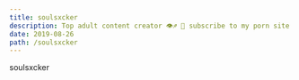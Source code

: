 ```yaml
---
title: soulsxcker
description: Top adult content creator 👁♐️ 👑 subscribe to my porn site below IG Missskaylax
date: 2019-08-26
path: /soulsxcker
---
```


soulsxcker